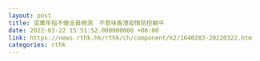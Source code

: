 ```yaml
---
layout: post
title: 梁萬年指不做全員檢測　不意味香港疫情防控躺平
date: 2022-03-22 15:51:52.000000000 +08:00
link: https://news.rthk.hk/rthk/ch/component/k2/1640283-20220322.htm
categories: rthk
---
```



